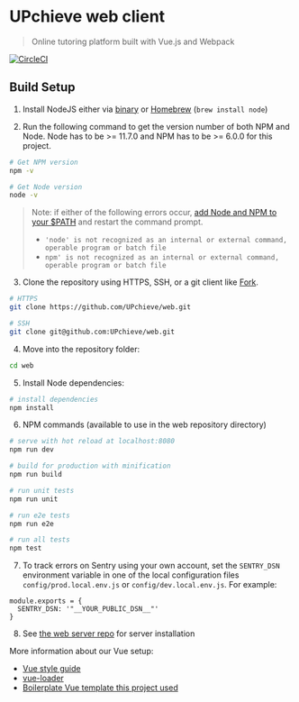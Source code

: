 # UPchieve web client

> Online tutoring platform built with Vue.js and Webpack

[![CircleCI](https://circleci.com/gh/UPchieve/web.svg?style=svg)](https://circleci.com/gh/UPchieve/web)

## Build Setup

1. Install NodeJS either via [binary](https://nodejs.org/en/) or [Homebrew](http://brew.sh) (`brew install node`)


2. Run the following command to get the version number of both NPM and Node. Node has to be >= 11.7.0 and NPM has to be >= 6.0.0 for this project.
``` bash
# Get NPM version
npm -v

# Get Node version
node -v
```

> Note: if either of the following errors occur, [add Node and NPM to your $PATH](https://unix.stackexchange.com/questions/26047/how-to-correctly-add-a-path-to-path) and restart the command prompt.
>
> - `'node' is not recognized as an internal or external command, operable program or batch file`
> - `npm' is not recognized as an internal or external command, operable program or batch file`


3. Clone the repository using HTTPS, SSH, or a git client like [Fork](https://git-fork.com/).
``` bash
# HTTPS
git clone https://github.com/UPchieve/web.git

# SSH
git clone git@github.com:UPchieve/web.git
```

4. Move into the repository folder:
``` bash
cd web
```

5. Install Node dependencies:
``` bash
# install dependencies
npm install
```

6. NPM commands (available to use in the web repository directory)
``` bash
# serve with hot reload at localhost:8080
npm run dev

# build for production with minification
npm run build

# run unit tests
npm run unit

# run e2e tests
npm run e2e

# run all tests
npm test
```

7. To track errors on Sentry using your own account, set the `SENTRY_DSN` environment variable in one of the local configuration files `config/prod.local.env.js` or `config/dev.local.env.js`. For example:
```
module.exports = {
  SENTRY_DSN: '"__YOUR_PUBLIC_DSN__"'
}
```

8. See [the web server repo](https://github.com/UPchieve/server) for server installation

More information about our Vue setup:
- [Vue style guide](https://vuejs.org/v2/style-guide/)
- [vue-loader](http://vuejs.github.io/vue-loader)
- [Boilerplate Vue template this project used](http://vuejs-templates.github.io/webpack/)

